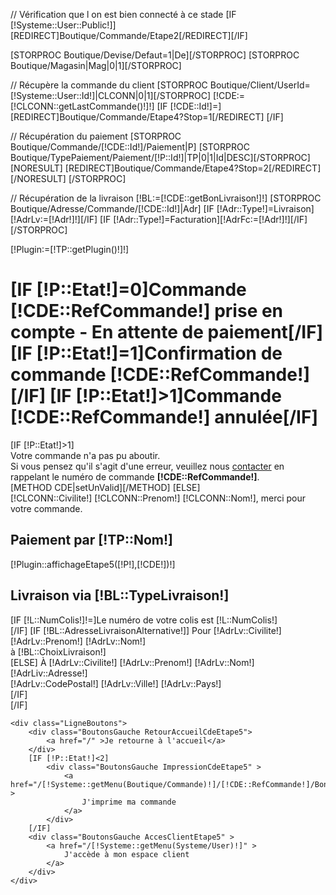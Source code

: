 // Vérification que l on est bien connecté à ce stade
[IF [!Systeme::User::Public!]][REDIRECT]Boutique/Commande/Etape2[/REDIRECT][/IF]

[STORPROC Boutique/Devise/Defaut=1|De][/STORPROC]
[STORPROC Boutique/Magasin|Mag|0|1][/STORPROC]

// Récupère la commande du client
[STORPROC Boutique/Client/UserId=[!Systeme::User::Id!]|CLCONN|0|1][/STORPROC] 
[!CDE:=[!CLCONN::getLastCommande()!]!]
[IF [!CDE::Id!]=]
	[REDIRECT]Boutique/Commande/Etape4?Stop=1[/REDIRECT]
[/IF]

// Récupération du paiement
[STORPROC Boutique/Commande/[!CDE::Id!]/Paiement|P]
	[STORPROC Boutique/TypePaiement/Paiement/[!P::Id!]|TP|0|1|Id|DESC][/STORPROC]
	[NORESULT]
		[REDIRECT]Boutique/Commande/Etape4?Stop=2[/REDIRECT]
	[/NORESULT]
[/STORPROC]

// Récupération de la livraison
[!BL:=[!CDE::getBonLivraison!]!]
[STORPROC Boutique/Adresse/Commande/[!CDE::Id!]|Adr]
	[IF [!Adr::Type!]=Livraison][!AdrLv:=[!Adr!]!][/IF]
	[IF [!Adr::Type!]=Facturation][!AdrFc:=[!Adr!]!][/IF]
[/STORPROC]

[!Plugin:=[!TP::getPlugin()!]!]
<div class="CommandeEtape5">
	<h1>
		[IF [!P::Etat!]=0]Commande [!CDE::RefCommande!] prise en compte - En attente de paiement[/IF]
		[IF [!P::Etat!]=1]Confirmation de commande [!CDE::RefCommande!][/IF]
		[IF [!P::Etat!]>1]Commande [!CDE::RefCommande!] annulée[/IF]
	</h1>
	[IF [!P::Etat!]>1]
		<div class="Desc">
			Votre commande n'a pas pu aboutir.<br />
			Si vous pensez qu'il s'agit d'une erreur, veuillez nous <a href='/Contact'>contacter</a> en rappelant le numéro de commande&nbsp;<strong>[!CDE::RefCommande!]</strong>.
		</div>
		[METHOD CDE|setUnValid][/METHOD]
	[ELSE]
		<div class="Desc">
			[!CLCONN::Civilite!] [!CLCONN::Prenom!] [!CLCONN::Nom!], merci pour votre commande.
		</div>
		<div class="Desc">
			<h2>Paiement par [!TP::Nom!]</h2>
			[!Plugin::affichageEtape5([!P!],[!CDE!])!]
		</div>
		<div class="Desc">
			<h2>Livraison via [!BL::TypeLivraison!]</h2>
			[IF [!L::NumColis!]!=]Le numéro de votre colis est [!L::NumColis!]<br />[/IF]
			[IF [!BL::AdresseLivraisonAlternative!]]
				Pour <span class="nom">[!AdrLv::Civilite!] [!AdrLv::Prenom!] [!AdrLv::Nom!]</span><br />
				à [!BL::ChoixLivraison!]<br />
			[ELSE]
				À <span class="nom">[!AdrLv::Civilite!] [!AdrLv::Prenom!] [!AdrLv::Nom!]</span><br />
				[!AdrLiv::Adresse!] <br />
				[!AdrLv::CodePostal!] [!AdrLv::Ville!] [!AdrLv::Pays!]<br />
			[/IF]	
		</div>
	[/IF]

	<div class="LigneBoutons">
		<div class="BoutonsGauche RetourAccueilCdeEtape5">
			<a href="/" >Je retourne à l'accueil</a>
		</div>
		[IF [!P::Etat!]<2]
			<div class="BoutonsGauche ImpressionCdeEtape5" >
				<a href="/[!Systeme::getMenu(Boutique/Commande)!]/[!CDE::RefCommande!]/BonDeCommande" >
					J'imprime ma commande
				</a>
			</div>
		[/IF]
		<div class="BoutonsGauche AccesClientEtape5" >
			<a href="/[!Systeme::getMenu(Systeme/User)!]" >
				J'accède à mon espace client
			</a>
		</div>
	</div>

</div>